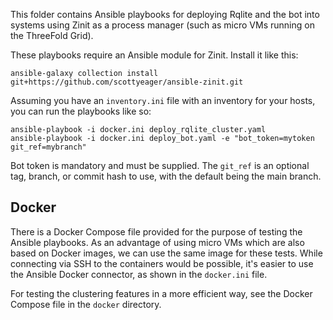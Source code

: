 This folder contains Ansible playbooks for deploying Rqlite and the bot into systems using Zinit as a process manager (such as micro VMs running on the ThreeFold Grid).

These playbooks require an Ansible module for Zinit. Install it like this:

```
ansible-galaxy collection install git+https://github.com/scottyeager/ansible-zinit.git
```

Assuming you have an `inventory.ini` file with an inventory for your hosts, you can run the playbooks like so:

```
ansible-playbook -i docker.ini deploy_rqlite_cluster.yaml
ansible-playbook -i docker.ini deploy_bot.yaml -e "bot_token=mytoken git_ref=mybranch"
```

Bot token is mandatory and must be supplied. The `git_ref` is an optional tag, branch, or commit hash to use, with the default being the main branch.

## Docker

There is a Docker Compose file provided for the purpose of testing the Ansible playbooks. As an advantage of using micro VMs which are also based on Docker images, we can use the same image for these tests. While connecting via SSH to the containers would be possible, it's easier to use the Ansible Docker connector, as shown in the `docker.ini` file.

For testing the clustering features in a more efficient way, see the Docker Compose file in the `docker` directory.
